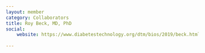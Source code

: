 ```yaml
---
layout: member
category: Collaborators
title: Roy Beck, MD, PhD 
social:
    website: https://www.diabetestechnology.org/dtm/bios/2019/beck.html#:~:text=Roy%20W.,coordinating%20multi%2Dcenter%20clinical%20trials.
    
---
```

